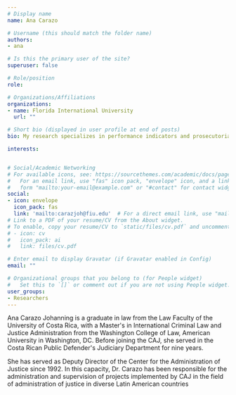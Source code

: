 ```yaml
---
# Display name
name: Ana Carazo

# Username (this should match the folder name)
authors:
- ana

# Is this the primary user of the site?
superuser: false

# Role/position
role:

# Organizations/Affiliations
organizations:
- name: Florida International University
  url: ""

# Short bio (displayed in user profile at end of posts)
bio: My research specializes in performance indicators and prosecutorial discretion

interests:


# Social/Academic Networking
# For available icons, see: https://sourcethemes.com/academic/docs/page-builder/#icons
#   For an email link, use "fas" icon pack, "envelope" icon, and a link in the
#   form "mailto:your-email@example.com" or "#contact" for contact widget.
social:
- icon: envelope
  icon_pack: fas
  link: 'mailto:carazjoh@fiu.edu'  # For a direct email link, use "mailto:test@example.org".
# Link to a PDF of your resume/CV from the About widget.
# To enable, copy your resume/CV to `static/files/cv.pdf` and uncomment the lines below.
# - icon: cv
#   icon_pack: ai
#   link: files/cv.pdf

# Enter email to display Gravatar (if Gravatar enabled in Config)
email: ""

# Organizational groups that you belong to (for People widget)
#   Set this to `[]` or comment out if you are not using People widget.
user_groups:
- Researchers
---
```


Ana Carazo Johanning is a graduate in law from the Law Faculty of the University of Costa Rica, with a Master's in International Criminal Law and Justice Administration from the Washington College of Law, American University in Washington, DC. Before joining the CAJ, she served in the Costa Rican Public Defender's Judiciary Department for nine years. 

She has served as Deputy Director of the Center for the Administration of Justice since 1992. In this capacity, Dr. Carazo has been responsible for the administration and supervision of projects implemented by CAJ in the field of administration of justice in diverse Latin American countries